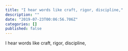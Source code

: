 ```yaml
---
title: "I hear words like craft, rigor, discipline,"
description: ""
date: "2019-07-23T00:06:56.706Z"
categories: []
published: false
---
```


  

I hear words like craft, rigor, discipline,
